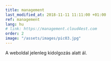 ```yaml
---
title: management
last_modified_at: 2018-11-11 11:11:00 +01:00
ref: management
lang: hu
# link: https://management.cloud4est.com
order: 2
image: "/assets/images/pic03.jpg"
---
```


A weboldal jelenleg kidolgozás alatt ál.
